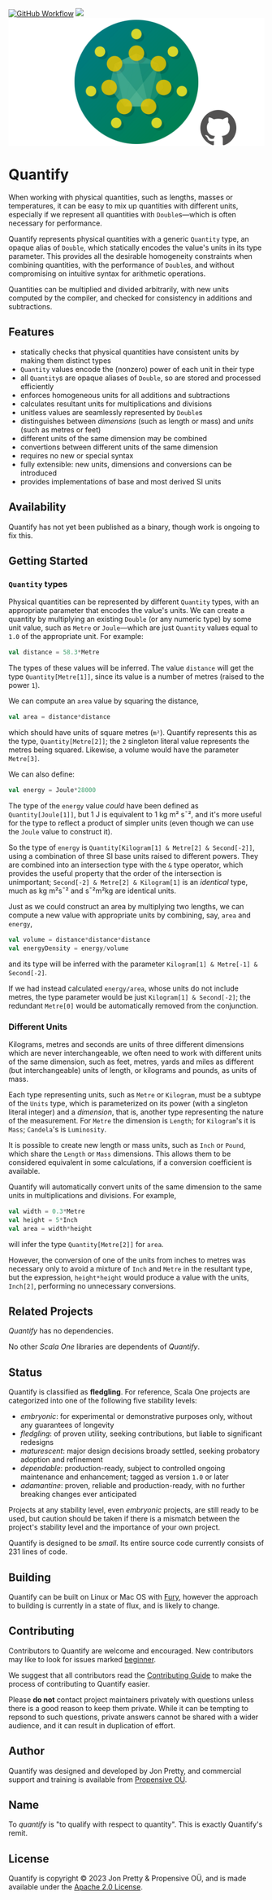 [<img alt="GitHub Workflow" src="https://img.shields.io/github/actions/workflow/status/propensive/quantify/main.yml?style=for-the-badge" height="24">](https://github.com/propensive/quantify/actions)
[<img src="https://img.shields.io/discord/633198088311537684?color=8899f7&label=DISCORD&style=for-the-badge" height="24">](https://discord.gg/7b6mpF6Qcf)
<img src="/doc/images/github.png" valign="middle">

# Quantify

When working with physical quantities, such as lengths, masses or temperatures,
it can be easy to mix up quantities with different units, especially if we
represent all quantities with `Double`s—which is often necessary for
performance.

Quantify represents physical quantities with a generic `Quantity` type, an
opaque alias of `Double`, which statically encodes the value's units in its
type parameter. This provides all the desirable homogeneity constraints when
combining quantities, with the performance of `Double`s, and without
compromising on intuitive syntax for arithmetic operations.

Quantities can be multiplied and divided arbitrarily, with new units computed
by the compiler, and checked for consistency in additions and subtractions.

## Features

- statically checks that physical quantities have consistent units by making them distinct types
- `Quantity` values encode the (nonzero) power of each unit in their type
- all `Quantity`s are opaque aliases of `Double`, so are stored and processed efficiently
- enforces homogeneous units for all additions and subtractions
- calculates resultant units for multiplications and divisions
- unitless values are seamlessly represented by `Double`s
- distinguishes between _dimensions_ (such as length or mass) and _units_ (such as metres or feet)
- different units of the same dimension may be combined
- convertions between different units of the same dimension
- requires no new or special syntax
- fully extensible: new units, dimensions and conversions can be introduced
- provides implementations of base and most derived SI units

## Availability

Quantify has not yet been published as a binary, though work is ongoing to fix this.

## Getting Started

### `Quantity` types

Physical quantities can be represented by different `Quantity` types, with an appropriate parameter that encodes
the value's units. We can create a quantity by multiplying an existing `Double` (or any numeric type) by some
unit value, such as `Metre` or `Joule`—which are just `Quantity` values equal to `1.0` of the appropriate unit.
For example:
```scala
val distance = 58.3*Metre
```

The types of these values will be inferred. The value `distance` will get the type `Quantity[Metre[1]]`, since
its value is a number of metres (raised to the power `1`).

We can compute an `area` value by squaring the distance,
```scala
val area = distance*distance
```
which should have units of square metres (`m²`). Quantify represents this as the type, `Quantity[Metre[2]]`; the
`2` singleton literal value represents the metres being squared. Likewise, a volume would have the parameter
`Metre[3]`.

We can also define:
```scala
val energy = Joule*28000
```

The type of the `energy` value _could_ have been defined as `Quantity[Joule[1]]`, but 1 J is equivalent to 1 kg
m² s¯², and it's more useful for the type to reflect a product of simpler units (even though we can use the
`Joule` value to construct it).

So the type of `energy` is `Quantity[Kilogram[1] & Metre[2] & Second[-2]]`, using a combination of three SI base
units raised to different powers. They are combined into an intersection type with the `&` type operator, which
provides the useful property that the order of the intersection is unimportant;
`Second[-2] & Metre[2] & Kilogram[1]` is an _identical_ type, much as kg m²s¯² and s¯²m²kg are identical
units.

Just as we could construct an area by multiplying two lengths, we can compute a new value with appropriate units
by combining, say, `area` and `energy`,
```scala
val volume = distance*distance*distance
val energyDensity = energy/volume
```
and its type will be inferred with the parameter `Kilogram[1] & Metre[-1] & Second[-2]`.

If we had instead calculated `energy/area`, whose units do not include metres, the type parameter would be just
`Kilogram[1] & Second[-2]`; the redundant `Metre[0]` would be automatically removed from the conjunction.

### Different Units

Kilograms, metres and seconds are units of three different dimensions which are never interchangeable, we often
need to work with different units of the same dimension, such as feet, metres, yards and miles as different (but
interchangeable) units of length, or kilograms and pounds, as units of mass.

Each type representing units, such as `Metre` or `Kilogram`, must be a subtype of the `Units` type,
which is parameterized on its power (with a singleton literal integer) and a _dimension_, that is, another type
representing the nature of the measurement. For `Metre` the dimension is `Length`; for `Kilogram`'s it is
`Mass`; `Candela`'s is `Luminosity`.

It is possible to create new length or mass units, such as `Inch` or `Pound`, which share the `Length` or `Mass`
dimensions. This allows them to be considered equivalent in some calculations, if a conversion coefficient is
available.

Quantify will automatically convert units of the same dimension to the same units in multiplications and
divisions. For example,
```scala
val width = 0.3*Metre
val height = 5*Inch
val area = width*height
```
will infer the type `Quantity[Metre[2]]` for `area`.

However, the conversion of one of the units from inches to metres was necessary only to avoid a mixture of
`Inch` and `Metre` in the resultant type, but the expression, `height*height` would produce a value with the
units, `Inch[2]`, performing no unnecessary conversions.


## Related Projects

_Quantify_ has no dependencies.

No other _Scala One_ libraries are dependents of _Quantify_.

## Status

Quantify is classified as __fledgling__. For reference, Scala One projects are
categorized into one of the following five stability levels:

- _embryonic_: for experimental or demonstrative purposes only, without any guarantees of longevity
- _fledgling_: of proven utility, seeking contributions, but liable to significant redesigns
- _maturescent_: major design decisions broady settled, seeking probatory adoption and refinement
- _dependable_: production-ready, subject to controlled ongoing maintenance and enhancement; tagged as version `1.0` or later
- _adamantine_: proven, reliable and production-ready, with no further breaking changes ever anticipated

Projects at any stability level, even _embryonic_ projects, are still ready to
be used, but caution should be taken if there is a mismatch between the
project's stability level and the importance of your own project.

Quantify is designed to be _small_. Its entire source code currently consists
of 231 lines of code.

## Building

Quantify can be built on Linux or Mac OS with [Fury](/propensive/fury), however
the approach to building is currently in a state of flux, and is likely to
change.

## Contributing

Contributors to Quantify are welcome and encouraged. New contributors may like to look for issues marked
<a href="https://github.com/propensive/quantify/labels/beginner">beginner</a>.

We suggest that all contributors read the [Contributing Guide](/contributing.md) to make the process of
contributing to Quantify easier.

Please __do not__ contact project maintainers privately with questions unless
there is a good reason to keep them private. While it can be tempting to
repsond to such questions, private answers cannot be shared with a wider
audience, and it can result in duplication of effort.

## Author

Quantify was designed and developed by Jon Pretty, and commercial support and training is available from
[Propensive O&Uuml;](https://propensive.com/).



## Name

To _quantify_ is "to qualify with respect to quantity". This is exactly Quantify's remit.

## License

Quantify is copyright &copy; 2023 Jon Pretty & Propensive O&Uuml;, and is made available under the
[Apache 2.0 License](/license.md).
